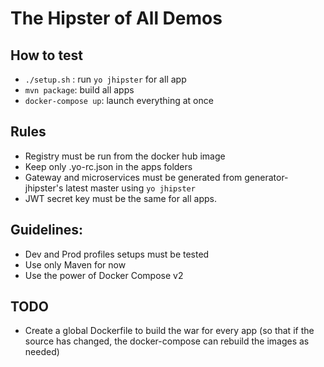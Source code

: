 # The Hipster of All Demos

## How to test
- `./setup.sh` : run `yo jhipster` for all app
- `mvn package`: build all apps
- `docker-compose up`: launch everything at once

## Rules
- Registry must be run from the docker hub image
- Keep only .yo-rc.json in the apps folders
- Gateway and microservices must be generated from generator-jhipster's latest master using `yo jhipster`
- JWT secret key must be the same for all apps.

## Guidelines:
- Dev and Prod profiles setups must be tested
- Use only Maven for now
- Use the power of Docker Compose v2

## TODO
- Create a global Dockerfile to build the war for every app (so that if the source has changed, the docker-compose can rebuild the images as needed)

